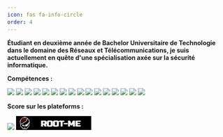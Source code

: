 ```yaml
---
icon: fas fa-info-circle
order: 4
---
```


**Étudiant en deuxième année de Bachelor Universitaire de Technologie dans le domaine des Réseaux et Télécommunications, je suis actuellement en quête d'une spécialisation axée sur la sécurité informatique.**

**Compétences :**

<p style='left=-35%;'>
<a href=''><img src='https://img.shields.io/badge/Sqlite-003B57?style=for-the-badge&logo=sqlite&logoColor=white'></a>
<a href=''><img src='https://img.shields.io/badge/Sqlite-003B57?style=for-the-badge&logo=sqlite&logoColor=white'></a>
<a href=''><img src='https://img.shields.io/badge/Django-092E20?style=for-the-badge&logo=django&logoColor=green'></a>
<a href=''><img src='https://img.shields.io/badge/Markdown-000000?style=for-the-badge&logo=markdown&logoColor=white'></a>
<a href=''><img src='https://img.shields.io/badge/Shell_Script-121011?style=for-the-badge&logo=gnu-bash&logoColor=white'></a>
<a href=''><img src='https://img.shields.io/badge/VSCode-0078D4?style=for-the-badge&logo=visual%20studio%20code&logoColor=white'></a>
<a href=''><img src='https://img.shields.io/badge/CSS3-1572B6?style=for-the-badge&logo=css3&logoColor=white'></a>
<a href=''><img src='https://img.shields.io/badge/HTML5-E34F26?style=for-the-badge&logo=html5&logoColor=white'></a>
<a href=''><img src='https://img.shields.io/badge/Python-FFD43B?style=for-the-badge&logo=python&logoColor=blue'></a>
<a href=''><img src='https://img.shields.io/badge/Kali_Linux-557C94?style=for-the-badge&logo=kali-linux&logoColor=white'></a>
<a href=''><img src='https://img.shields.io/badge/Windows-0078D6?style=for-the-badge&logo=windows&logoColor=white'></a>
<a href=''><img src='https://img.shields.io/badge/GitHub-100000?style=for-the-badge&logo=github&logoColor=white'></a>
<a href=''><img src='https://img.shields.io/badge/VirtualBox-21416b?style=for-the-badge&logo=VirtualBox&logoColor=white'></a>
<a href=''><img src='https://img.shields.io/badge/VMware-231f20?style=for-the-badge&logo=VMware&logoColor=white'></a>
<a href=''><img src='https://img.shields.io/badge/Proxmox-E57000?style=for-the-badge&logo=proxmox&logoColor=white'></a>
<a href=''><img src='https://img.shields.io/badge/Docker-2CA5E0?style=for-the-badge&logo=docker&logoColor=white'></a>
</p>

**Score sur les plateforms :** 
<p style='left=-35%;'>
<a href='https://tryhackme.com/p/MalwaBrut' target='__blank'><img src='https://a11ybadges.com/badge?logo=tryhackme'></a>
<a href='https://www.root-me.org/malwabrut' target='__blank'><img src='/assets/Images/badge_root-me.png'></a>
</p>

